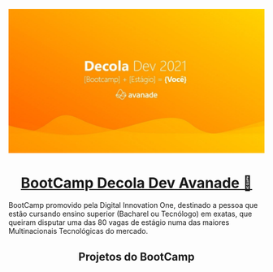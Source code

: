 
![BootCamp Avanade](https://github.com/SuhMoraes/bootcampAvanade/blob/master/decola%20dev.jpg)

<h1 align="center">
  <a href="https://digitalinnovation.one/bootcamps/decola-dev-avanade-2021">BootCamp Decola Dev Avanade 🚀</a>
</h1>

<p>
 BootCamp promovido pela Digital Innovation One, destinado a pessoa que estão cursando ensino superior (Bacharel ou Tecnólogo) em exatas, 
 que queiram disputar uma das 80 vagas de estágio numa das maiores Multinacionais Tecnológicas do mercado.
</p>

<h2 align="center">Projetos do BootCamp</h2>
